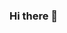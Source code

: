 ### Hi there 👋

<!--
**AniruddhaKumar/AniruddhaKumar** is a ✨ _special_ ✨ repository because its `README.md` (this file) appears on your GitHub profile.

Here are some ideas to get you started:

- 🔭 I’m currently working on Web Development and JAVA
- 🌱 I’m currently learning AI and Machine Learning using Python
- 👯 I’m looking to collaborate on Web Development and JAVA Projects
- 🤔 I’m looking for help with 
- 💬 Ask me about My soft skills 
- 📫 How to reach me: ...(Instagram)(_anirudh_k_)
- 😄 Pronouns: He/Him
- ⚡ Fun fact: I love everthing about Nature and its wonders.
-->
